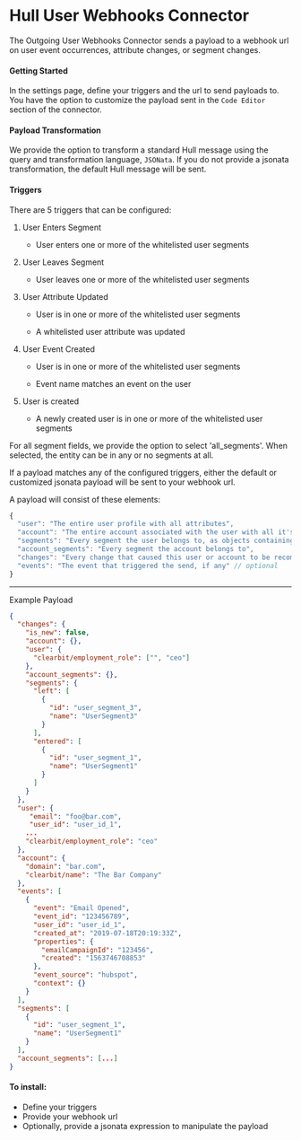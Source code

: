 # Hull User Webhooks Connector

The Outgoing User Webhooks Connector sends a payload to a webhook url on user event occurrences, attribute changes, or segment changes.

#### Getting Started
In the settings page, define your triggers and the url to send payloads to. You have the option to customize the payload
sent in the `Code Editor` section of the connector.

#### Payload Transformation

We provide the option to transform a standard Hull message using the query and transformation language, `JSONata`. If you do
not provide a jsonata transformation, the default Hull message will be sent.

#### Triggers

There are 5 triggers that can be configured:

 1. User Enters Segment
    
    - User enters one or more of the whitelisted user segments

 2. User Leaves Segment
    
    - User leaves one or more of the whitelisted user segments
    
 3. User Attribute Updated
    
    - User is in one or more of the whitelisted user segments
      
    - A whitelisted user attribute was updated
   
 4. User Event Created
     
    - User is in one or more of the whitelisted user segments
      
    - Event name matches an event on the user

 5. User is created
      
    - A newly created user is in one or more of the whitelisted user segments

For all segment fields, we provide the option to select 'all_segments'. When selected, the entity can be in any or no 
segments at all.


If a payload matches any of the configured triggers, either the default or customized jsonata payload will be sent to your webhook url.


A payload will consist of these elements:
```js
{
  "user": "The entire user profile with all attributes",
  "account": "The entire account associated with the user with all it's attributes",
  "segments": "Every segment the user belongs to, as objects containing unique segment ids",
  "account_segments": "Every segment the account belongs to",
  "changes": "Every change that caused this user or account to be recomputed",
  "events": "The event that triggered the send, if any" // optional
}
```

----
Example Payload
```json
{
  "changes": {
    "is_new": false,
    "account": {},
    "user": {
      "clearbit/employment_role": ["", "ceo"]
    },
    "account_segments": {},
    "segments": {
      "left": [
        {
          "id": "user_segment_3",
          "name": "UserSegment3"
        }
      ],
      "entered": [
        {
          "id": "user_segment_1",
          "name": "UserSegment1"
        }
      ]
    }
  },
  "user": {
     "email": "foo@bar.com",
     "user_id": "user_id_1",
    ...
    "clearbit/employment_role": "ceo"
  },
  "account": {
    "domain": "bar.com",
    "clearbit/name": "The Bar Company"
  },
  "events": [
    {
      "event": "Email Opened",
      "event_id": "123456789",
      "user_id": "user_id_1",
      "created_at": "2019-07-18T20:19:33Z",
      "properties": {
        "emailCampaignId": "123456",
        "created": "1563746708853"
      },
      "event_source": "hubspot",
      "context": {}
    }
  ],
  "segments": [
    {
      "id": "user_segment_1",
      "name": "UserSegment1"
    }
  ],
  "account_segments": [...]
}
```

####  To install:

- Define your triggers
- Provide your webhook url
- Optionally, provide a jsonata expression to manipulate the payload
